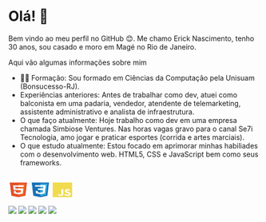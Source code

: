 <!--### Hi there 👋 -->

<!--
**Erick-Nascimento/Erick-Nascimento** is a ✨ _special_ ✨ repository because its `README.md` (this file) appears on your GitHub profile.

Here are some ideas to get you started:

- 🔭 I’m currently working on ...
- 🌱 I’m currently learning ...
- 👯 I’m looking to collaborate on ...
- 🤔 I’m looking for help with ...
- 💬 Ask me about ...
- 📫 How to reach me: ...
- 😄 Pronouns: ...
- ⚡ Fun fact: ...
-->

<!--🏃‍♂️👶🎮🕹🎼🎵🎙🎸🎬🎥💵⏰🍕🌭🍔🥓✈🚗🏖⛄❄-->

<h1>Olá! 👋</h1>
<p>Bem vindo ao meu perfil no GitHub 😊. Me chamo Erick Nascimento, tenho 30 anos, sou casado e moro em Magé no Rio de Janeiro.</p>
<p>Aqui vão algumas informações sobre mim</p>

<ul>
  <li>👨‍🎓 Formação: Sou formado em Ciências da Computação pela Unisuam (Bonsucesso-RJ).</li>
  <li>Experiências anteriores: Antes de trabalhar como dev, atuei como balconista em uma padaria, vendedor, atendente de telemarketing, assistente administrativo e analista de       infraestrutura.</li>
  <li>O que faço atualmente: Hoje trabalho como dev em uma empresa chamada Simbiose Ventures. Nas horas vagas gravo para o canal Se7i Tecnologia, amo jogar e praticar esportes (corrida e artes marciais).</li>
  <li>O que estudo atualmente: Estou focado em aprimorar minhas habiliades com o desenvolvimento web. HTML5, CSS e JavaScript bem como seus frameworks.</li>
</ul>

<div style="display: inline_block"><br>
  <img align="center" alt="HTML" height="30" width="40" src="https://raw.githubusercontent.com/devicons/devicon/master/icons/html5/html5-original.svg">
  <img align="center" alt="CSS" height="30" width="40" src="https://raw.githubusercontent.com/devicons/devicon/master/icons/css3/css3-original.svg">
  <img align="center" alt="JavaScript" height="30" width="40" src="https://raw.githubusercontent.com/devicons/devicon/master/icons/javascript/javascript-plain.svg">
</div>

<br>

<div> 
  <!--Link Youtube-->
  <a href="https://www.youtube.com/channel/UCs-XVUlNYjFVJfuqsWFdUmg" target="_blank"><img src="https://img.shields.io/badge/YouTube-FF0000?style=for-the-badge&logo=youtube&logoColor=white" target="_blank"></a>
  <!--Link Instagram-->
  <a href="https://www.instagram.com/erick.nascim3nto/" target="_blank"><img src="https://img.shields.io/badge/-Instagram-%23E4405F?style=for-the-badge&logo=instagram&logoColor=white" target="_blank"></a>
  <!--Link Twitch
 	<a href="https://www.twitch.tv/rafaballerinii" target="_blank"><img src="https://img.shields.io/badge/Twitch-9146FF?style=for-the-badge&logo=twitch&logoColor=white" target="_blank"></a>-->
  <!--Link Discord
 <a href="https://discord.gg/wagxzStdcR" target="_blank"><img src="https://img.shields.io/badge/Discord-7289DA?style=for-the-badge&logo=discord&logoColor=white" target="_blank"></a> -->
  <!--Link Gmail-->
  <a href = "mailto:erick.nascimento@dev.simbioseventures.com"><img src="https://img.shields.io/badge/-Gmail-%23333?style=for-the-badge&logo=gmail&logoColor=white" target="_blank"></a>
  <!--Link Linkedin-->
  <a href="https://www.linkedin.com/in/ericksnascimento/" target="_blank"><img src="https://img.shields.io/badge/-LinkedIn-%230077B5?style=for-the-badge&logo=linkedin&logoColor=white" target="_blank"></a>
  <!--Link Facebook-->
<a href="https://www.facebook.com/erick.nascimento.798278/" target="_blank"><img src="https://img.shields.io/badge/Facebook-1877F2?style=for-the-badge&logo=facebook&logoColor=white" target="_blank"></a> 
 
</div>
